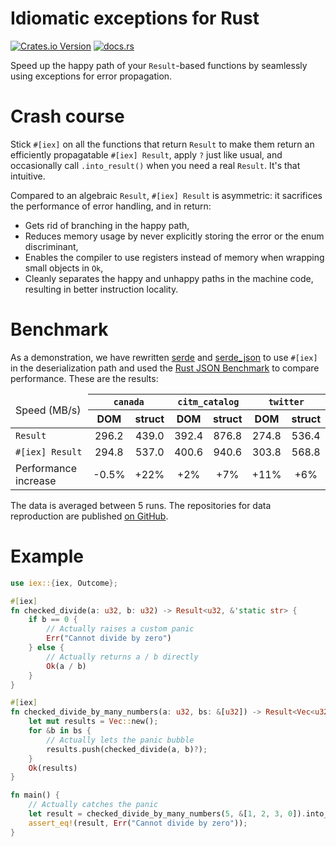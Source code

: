 # Idiomatic exceptions for Rust

[![Crates.io Version](https://img.shields.io/crates/v/iex)](https://crates.io/crates/iex)
[![docs.rs](https://img.shields.io/docsrs/iex)](https://docs.rs/iex/latest/iex/)

Speed up the happy path of your `Result`-based functions by seamlessly using exceptions for error
propagation.

# Crash course

Stick `#[iex]` on all the functions that return `Result` to make them return an efficiently
propagatable `#[iex] Result`, apply `?` just like usual, and occasionally call `.into_result()`
when you need a real `Result`. It's that intuitive.

Compared to an algebraic `Result`, `#[iex] Result` is asymmetric: it sacrifices the performance of
error handling, and in return:
- Gets rid of branching in the happy path,
- Reduces memory usage by never explicitly storing the error or the enum discriminant,
- Enables the compiler to use registers instead of memory when wrapping small objects in `Ok`,
- Cleanly separates the happy and unhappy paths in the machine code, resulting in better instruction
  locality.

# Benchmark

As a demonstration, we have rewritten [serde](https://serde.rs) and [serde_json](https://crates.io/crates/serde_json) to use `#[iex]` in the
deserialization path and used the [Rust JSON Benchmark](https://github.com/serde-rs/json-benchmark) to compare performance. These are the
results:

<table width="100%">
    <thead>
        <tr>
            <td rowspan="2">Speed (MB/s)</td>
            <th colspan="2"><code>canada</code></th>
            <th colspan="2"><code>citm_catalog</code></th>
            <th colspan="2"><code>twitter</code></th>
        </tr>
        <tr>
            <th>DOM</th>
            <th>struct</th>
            <th>DOM</th>
            <th>struct</th>
            <th>DOM</th>
            <th>struct</th>
        </tr>
    </thead>
    <tbody>
        <tr>
            <td><code>Result</code></td>
            <td align="center">296.2</td>
            <td align="center">439.0</td>
            <td align="center">392.4</td>
            <td align="center">876.8</td>
            <td align="center">274.8</td>
            <td align="center">536.4</td>
        </tr>
        <tr>
            <td><code>#[iex] Result</code></td>
            <td align="center">294.8</td>
            <td align="center">537.0</td>
            <td align="center">400.6</td>
            <td align="center">940.6</td>
            <td align="center">303.8</td>
            <td align="center">568.8</td>
        </tr>
        <tr>
            <td>Performance increase</td>
            <td align="center">-0.5%</td>
            <td align="center">+22%</td>
            <td align="center">+2%</td>
            <td align="center">+7%</td>
            <td align="center">+11%</td>
            <td align="center">+6%</td>
        </tr>
    </tbody>
</table>

The data is averaged between 5 runs. The repositories for data reproduction are published
[on GitHub](https://github.com/orgs/iex-rs/repositories).

# Example

```rust
use iex::{iex, Outcome};

#[iex]
fn checked_divide(a: u32, b: u32) -> Result<u32, &'static str> {
    if b == 0 {
        // Actually raises a custom panic
        Err("Cannot divide by zero")
    } else {
        // Actually returns a / b directly
        Ok(a / b)
    }
}

#[iex]
fn checked_divide_by_many_numbers(a: u32, bs: &[u32]) -> Result<Vec<u32>, &'static str> {
    let mut results = Vec::new();
    for &b in bs {
        // Actually lets the panic bubble
        results.push(checked_divide(a, b)?);
    }
    Ok(results)
}

fn main() {
    // Actually catches the panic
    let result = checked_divide_by_many_numbers(5, &[1, 2, 3, 0]).into_result();
    assert_eq!(result, Err("Cannot divide by zero"));
}
```
